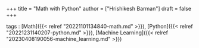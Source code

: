 +++
title = "Math with Python"
author = ["Hrishikesh Barman"]
draft = false
+++

tags
: [Math]({{< relref "20221101134840-math.md" >}}), [Python]({{< relref "20221231140207-python.md" >}}), [Machine Learning]({{< relref "20230408190056-machine_learning.md" >}})

